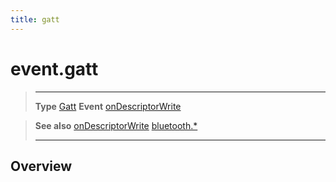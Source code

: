 ```yaml
---
title: gatt
---
```

# event.gatt

> --------------------- ------------------------------------------------------------------------------------------
> __Type__              [Gatt](/plugin/bluetooth/type/Gatt/)
> __Event__             [onDescriptorWrite](/plugin/bluetooth/type/Gatt/event/onDescriptorWrite/)


> __See also__          [onDescriptorWrite](/plugin/bluetooth/type/Gatt/event/onDescriptorWrite/)
>						[bluetooth.*](/plugin/bluetooth/)
> --------------------- ------------------------------------------------------------------------------------------

## Overview
